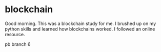 # blockchain
  
Good morning.  This was a blockchain study for me.  I brushed up on my python skills and learned how blockchains worked.  I followed an online resource.  

pb branch 6

